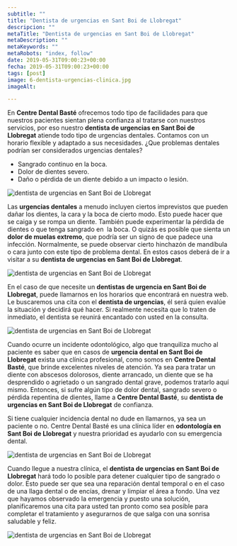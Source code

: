 ```yaml
---
subtitle: ""
title: "Dentista de urgencias en Sant Boi de Llobregat"
descripcion: ""
metaTitle: "Dentista de urgencias en Sant Boi de Llobregat"
metaDescription: ""
metaKeywords: ""
metaRobots: "index, follow"
date: 2019-05-31T09:00:23+00:00
fecha: 2019-05-31T09:00:23+00:00
tags: [post]
image: 6-dentista-urgencias-clinica.jpg
imageAlt: 

---
```



En **Centre Dental Basté** ofrecemos todo tipo de facilidades para que nuestros pacientes sientan plena confianza al tratarse con nuestros servicios, por eso nuestro **dentista de urgencias en Sant Boi de Llobregat** atiende todo tipo de urgencias dentales. Contamos con un horario flexible y adaptado a sus necesidades.
¿Que problemas dentales podrían ser considerados urgencias dentales?


* Sangrado continuo en la boca.
* Dolor de dientes severo.
* Daño o pérdida de un diente debido a un impacto o lesión.


![dentista de urgencias en Sant Boi de Llobregat](/assets/static/images/blog/blog-inner/dentista-urgencias-dentales.jpg)

Las **urgencias dentales** a menudo incluyen ciertos imprevistos que pueden dañar los dientes, la cara y la boca de cierto modo. Esto puede hacer que se caiga y se rompa un diente. También puede experimentar la pérdida de dientes o que tenga sangrado en  la boca. O quizás es posible que sienta un **dolor de muelas extremo**, que podría ser un signo de que padece una infección. Normalmente, se puede observar cierto hinchazón de mandíbula o cara junto con este tipo de problema dental. En estos casos deberá de ir a visitar a su **dentista de urgencias en Sant Boi de Llobregat**.

![dentista de urgencias en Sant Boi de Llobregat](/assets/static/images/blog/blog-inner/dentista-urgencias-fractura.jpg)

En el caso de que necesite un **dentistas de urgencia en Sant Boi de Llobregat**, puede llamarnos en los horarios que encontrará en nuestra web. Le buscaremos una cita con el **dentista de urgencias**, él será quien evalúe la situación y decidirá qué hacer. Si realmente necesita que lo traten de inmediato, el dentista se reunirá encantado con usted en la consulta.

![dentista de urgencias en Sant Boi de Llobregat](/assets/static/images/blog/blog-inner/dentista-urgencias-clinica.jpg)

Cuando ocurre un incidente odontológico, algo que tranquiliza mucho al paciente es saber que en casos de **urgencia dental en Sant Boi de Llobregat** exista una clínica profesional, como somos en **Centre Dental Basté**, que brinde excelentes niveles de atención. Ya sea para tratar un diente con abscesos dolorosos, diente arrancado, un diente que se ha desprendido o agrietado o un sangrado dental grave, podemos tratarlo aquí mismo. Entonces, si sufre algún tipo de dolor dental, sangrado severo o pérdida repentina de dientes, llame a **Centre Dental Basté**, su **dentista de urgencias en Sant Boi de Llobregat** de confianza.

Si tiene cualquier incidencia dental no dude en llamarnos, ya sea un paciente o no. Centre Dental Basté es una clínica líder en **odontología en Sant Boi de Llobregat** y nuestra prioridad es ayudarlo con su emergencia dental.

![dentista de urgencias en Sant Boi de Llobregat](/assets/static/images/blog/blog-inner/dentista-urgencia-absceso.jpg)

Cuando llegue a nuestra clínica, el **dentista de urgencias en Sant Boi de Llobregat** hará todo lo posible para detener cualquier tipo de sangrado o dolor. Esto puede ser que sea una reparación dental temporal o en el caso de una llaga dental o de encías, drenar y limpiar el área a fondo. Una vez que hayamos observado la emergencia y puesto una solución, planificaremos una cita para usted tan pronto como sea posible para completar el tratamiento y asegurarnos de que salga con una sonrisa saludable y feliz.

![dentista de urgencias en Sant Boi de Llobregat](/assets/static/images/blog/blog-inner/dentista-urgencias.jpg)
